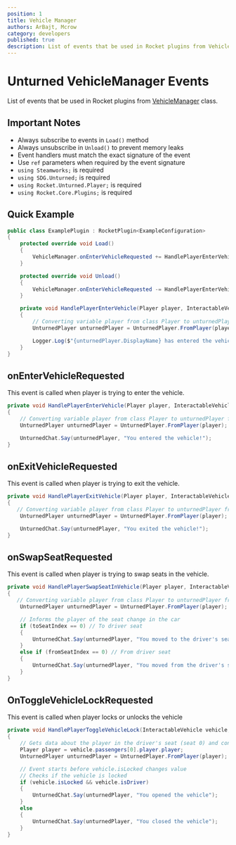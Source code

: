 ```yaml
---
position: 1
title: Vehicle Manager
authors: ArBajt, Mcrow
category: developers
published: true
description: List of events that be used in Rocket plugins from VehicleManager class.
---
```

# Unturned VehicleManager Events
List of events that be used in Rocket plugins from [VehicleManager]() class.
## Important Notes
- Always subscribe to events in `Load()` method
- Always unsubscribe in `Unload()` to prevent memory leaks
- Event handlers must match the exact signature of the event
- Use `ref` parameters when required by the event signature
- `using Steamworks;` is required
- `using SDG.Unturned;` is required
- `using Rocket.Unturned.Player;` is required
- `using Rocket.Core.Plugins;` is required

## Quick Example
```csharp
public class ExamplePlugin : RocketPlugin<ExampleConfiguration>
{
    protected override void Load()
    {
        VehicleManager.onEnterVehicleRequested += HandlePlayerEnterVehicle;
    }

    protected override void Unload()
    {
        VehicleManager.onEnterVehicleRequested -= HandlePlayerEnterVehicle;
    }

    private void HandlePlayerEnterVehicle(Player player, InteractableVehicle vehicle, ref bool shouldAllow)
    {
        // Converting variable player from class Player to unturnedPlayer from clas UnturnedPlayer
        UnturnedPlayer unturnedPlayer = UnturnedPlayer.FromPlayer(player);

        Logger.Log($"{unturnedPlayer.DisplayName} has entered the vehicle!");
    }
}
```

## onEnterVehicleRequested
This event is called when player is trying to enter the vehicle.
```csharp
private void HandlePlayerEnterVehicle(Player player, InteractableVehicle vehicle, ref bool shouldAllow)
{
    // Converting variable player from class Player to unturnedPlayer from clas UnturnedPlayer
    UnturnedPlayer unturnedPlayer = UnturnedPlayer.FromPlayer(player); // Allows action

    UnturnedChat.Say(unturnedPlayer, "You entered the vehicle!");
}
```

## onExitVehicleRequested
This event is called when player is trying to exit the vehicle.
```csharp
private void HandlePlayerExitVehicle(Player player, InteractableVehicle vehicle, ref bool shouldAllow, ref Vector3 pendingLocation, ref float pendingYaw)
{
   // Converting variable player from class Player to unturnedPlayer from clas UnturnedPlayer
    UnturnedPlayer unturnedPlayer = UnturnedPlayer.FromPlayer(player);

    UnturnedChat.Say(unturnedPlayer, "You exited the vehicle!");
}
```

## onSwapSeatRequested
This event is called when player is trying to swap seats in the vehicle.
```csharp
private void HandlePlayerSwapSeatInVehicle(Player player, InteractableVehicle vehicle, ref bool shouldAllow, byte fromSeatIndex, ref byte toSeatIndex)
{
   // Converting variable player from class Player to unturnedPlayer from clas UnturnedPlayer
    UnturnedPlayer unturnedPlayer = UnturnedPlayer.FromPlayer(player);

    // Informs the player of the seat change in the car
    if (toSeatIndex == 0) // To driver seat
    {
        UnturnedChat.Say(unturnedPlayer, "You moved to the driver's seat");
    }
    else if (fromSeatIndex == 0) // From driver seat
    {
        UnturnedChat.Say(unturnedPlayer, "You moved from the driver's seat to another");
    }
}
```

## OnToggleVehicleLockRequested
This event is called when player locks or unlocks the vehicle
```csharp
private void HandlePlayerToggleVehicleLock(InteractableVehicle vehicle, ref bool shouldAllow)
{
    // Gets data about the player in the driver's seat (seat 0) and converts it from Player to UnturnedPlayer
    Player player = vehicle.passengers[0].player.player;
    UnturnedPlayer unturnedPlayer = UnturnedPlayer.FromPlayer(player);

    // Event starts before vehicle.isLocked changes value
    // Checks if the vehicle is locked
    if (vehicle.isLocked && vehicle.isDriver)
    {
        UnturnedChat.Say(unturnedPlayer, "You opened the vehicle");
    }
    else
    {
        UnturnedChat.Say(unturnedPlayer, "You closed the vehicle");
    }
}
```
